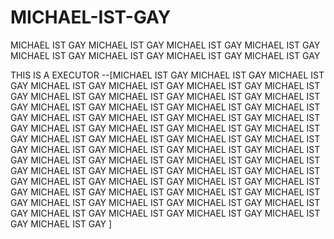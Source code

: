 # MICHAEL-IST-GAY
MICHAEL IST GAY MICHAEL IST GAY MICHAEL IST GAY MICHAEL IST GAY MICHAEL IST GAY MICHAEL IST GAY MICHAEL IST GAY MICHAEL IST GAY 

THIS IS A EXECUTOR --[MICHAEL IST GAY MICHAEL IST GAY MICHAEL IST GAY MICHAEL IST GAY MICHAEL IST GAY MICHAEL IST GAY MICHAEL IST GAY MICHAEL IST GAY MICHAEL IST GAY MICHAEL IST GAY MICHAEL IST GAY MICHAEL IST GAY MICHAEL IST GAY MICHAEL IST GAY MICHAEL IST GAY MICHAEL IST GAY MICHAEL IST GAY MICHAEL IST GAY MICHAEL IST GAY MICHAEL IST GAY MICHAEL IST GAY MICHAEL IST GAY MICHAEL IST GAY MICHAEL IST GAY MICHAEL IST GAY MICHAEL IST GAY MICHAEL IST GAY MICHAEL IST GAY MICHAEL IST GAY MICHAEL IST GAY MICHAEL IST GAY MICHAEL IST GAY MICHAEL IST GAY MICHAEL IST GAY MICHAEL IST GAY MICHAEL IST GAY MICHAEL IST GAY MICHAEL IST GAY MICHAEL IST GAY MICHAEL IST GAY MICHAEL IST GAY MICHAEL IST GAY MICHAEL IST GAY MICHAEL IST GAY MICHAEL IST GAY MICHAEL IST GAY MICHAEL IST GAY MICHAEL IST GAY MICHAEL IST GAY MICHAEL IST GAY MICHAEL IST GAY MICHAEL IST GAY MICHAEL IST GAY MICHAEL IST GAY MICHAEL IST GAY MICHAEL IST GAY ]
